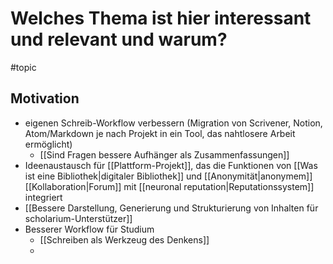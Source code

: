 # Welches Thema ist hier interessant und relevant und warum?
#topic 
## Motivation
- eigenen Schreib-Workflow verbessern (Migration von Scrivener, Notion, Atom/Markdown je nach Projekt in ein Tool, das nahtlosere Arbeit ermöglicht)
	- [[Sind Fragen bessere Aufhänger als Zusammenfassungen]]
- Ideenaustausch für [[Plattform-Projekt]], das die Funktionen von [[Was ist eine Bibliothek|digitaler Bibliothek]] und [[Anonymität|anonymem]] [[Kollaboration|Forum]] mit [[neuronal reputation|Reputationssystem]] integriert
- [[Bessere Darstellung, Generierung und Strukturierung von Inhalten für scholarium-Unterstützer]]
- Besserer Workflow für Studium
	- [[Schreiben als Werkzeug des Denkens]]
	- 

